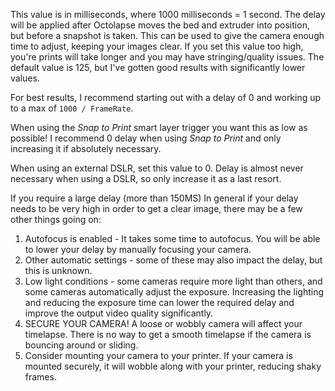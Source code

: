 This value is in milliseconds, where 1000 milliseconds = 1 second.  The delay will be applied after Octolapse moves the bed and extruder into position, but before a snapshot is taken.  This can be used to give the camera enough time to adjust, keeping your images clear.  If you set this value too high, you're prints will take longer and you may have stringing/quality issues.  The default value is 125, but I've gotten good results with significantly lower values.

For best results, I recommend starting out with a delay of 0 and working up to a max of ```1000 / FrameRate```.

When using the _Snap to Print_ smart layer trigger you want this as low as possible!  I recommend 0 delay when using _Snap to Print_ and only increasing it if absolutely necessary.

When using an external DSLR, set this value to 0.  Delay is almost never necessary when using a DSLR, so only increase it as a last resort.

If you require a large delay (more than 150MS) In general if your delay needs to be very high in order to get a clear image, there may be a few other things going on:

1.  Autofocus is enabled - It takes some time to autofocus.  You will be able to lower your delay by manually focusing your camera.
2.  Other automatic settings - some of these may also impact the delay, but this is unknown.
3.  Low light conditions - some cameras require more light than others, and some cameras automatically adjust the exposure. 
 Increasing the lighting and reducing the exposure time can lower the required delay and improve the output video quality significantly.
4.  SECURE YOUR CAMERA!  A loose or wobbly camera will affect your timelapse.  There is no way to get a smooth timelapse if the camera is bouncing around or sliding.
5.  Consider mounting your camera to your printer.  If your camera is mounted securely, it will wobble along with your printer, reducing shaky frames.
